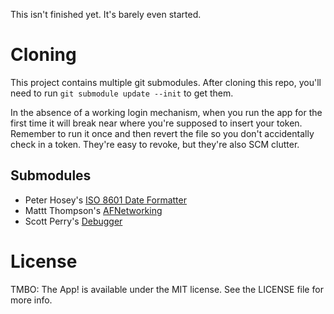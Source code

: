 This isn't finished yet. It's barely even started.

Cloning
=======

This project contains multiple git submodules. After cloning this repo, you'll need to run `git submodule update --init` to get them.

In the absence of a working login mechanism, when you run the app for the first time it will break near where you're supposed to insert your token. Remember to run it once and then revert the file so you don't accidentally check in a token. They're easy to revoke, but they're also SCM clutter.

Submodules
----------
* Peter Hosey's [ISO 8601 Date Formatter](https://github.com/boredzo/iso-8601-date-formatter)
* Mattt Thompson's [AFNetworking](https://github.com/AFNetworking/AFNetworking)
* Scott Perry's [Debugger](https://github.com/numist/Debugger)

License
=======
TMBO: The App! is available under the MIT license. See the LICENSE file for more info.
